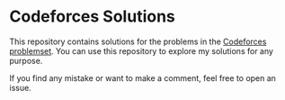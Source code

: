 # Codeforces Solutions

This repository contains solutions for the problems in the [Codeforces problemset](https://codeforces.com/problemset). You can use this repository to explore my solutions for any purpose.

If you find any mistake or want to make a comment, feel free to open an issue.
